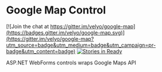 # Google Map Control

[![Join the chat at https://gitter.im/velyo/google-map](https://badges.gitter.im/velyo/google-map.svg)](https://gitter.im/velyo/google-map?utm_source=badge&utm_medium=badge&utm_campaign=pr-badge&utm_content=badge)
[![Stories in Ready](https://badge.waffle.io/velyo/google-map.png?label=ready&title=Ready)](https://waffle.io/velyo/google-map)

ASP.NET WebForms controls wraps Google Maps API
